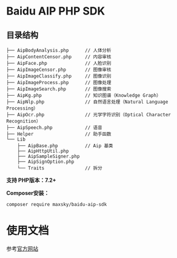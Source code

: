 # Baidu AIP PHP SDK

## 目录结构

```
├── AipBodyAnalysis.php      // 人体分析
├── AipContentCensor.php     // 内容审核
├── AipFace.php              // 人脸识别
├── AipImageCensor.php       // 图像审核
├── AipImageClassify.php     // 图像识别
├── AipImageProcess.php      // 图像处理
├── AipImageSearch.php       // 图像搜索
├── AipKg.php                // 知识图谱（Knowledge Graph）
├── AipNlp.php               // 自然语言处理（Natural Language Processing）
├── AipOcr.php               // 光学字符识别（Optical Character Recognition）
├── AipSpeech.php            // 语音
├── Helper                   // 助手函数
└── Lib
    ├── AipBase.php          // Aip 基类
    ├── AipHttpUtil.php
    ├── AipSampleSigner.php
    ├── AipSignOption.php
    └── Traits               // 拆分
```

**支持 PHP版本：7.2+**

**Composer安装：**

```bash
composer require maxsky/baidu-aip-sdk
```

# 使用文档

参考[官方网站](http://ai.baidu.com/docs#/Begin/top)
